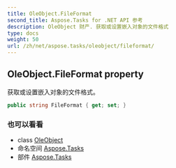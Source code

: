 ```yaml
---
title: OleObject.FileFormat
second_title: Aspose.Tasks for .NET API 参考
description: OleObject 财产. 获取或设置嵌入对象的文件格式
type: docs
weight: 50
url: /zh/net/aspose.tasks/oleobject/fileformat/
---
```

## OleObject.FileFormat property

获取或设置嵌入对象的文件格式。

```csharp
public string FileFormat { get; set; }
```

### 也可以看看

* class [OleObject](../)
* 命名空间 [Aspose.Tasks](../../oleobject/)
* 部件 [Aspose.Tasks](../../../)


